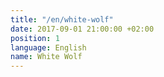 ```yaml
---
title: "/en/white-wolf"
date: 2017-09-01 21:00:00 +02:00
position: 1
language: English
name: White Wolf
---
```



